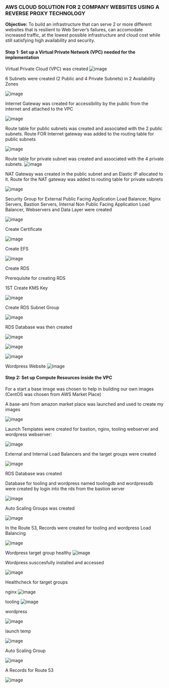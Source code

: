 ### AWS CLOUD SOLUTION FOR 2 COMPANY WEBSITES USING A REVERSE PROXY TECHNOLOGY

**Objective:** To build an infrastructure that can serve 2 or more different websites that is resilient to Web Server’s failures, can accomodate increased traffic, at the lowest possible infrastructure and cloud cost while still satisfying high availability and security.

#### Step 1: Set up a Virtual Private Network (VPC) needed for the implementation

Virtual Private Cloud (VPC) was created
![image](https://user-images.githubusercontent.com/87030990/169170871-81f6737a-b812-4d0c-b81d-15b7c544410b.png)

6 Subnets were created (2 Public and 4 Private Subnets) in 2 Availability Zones

![image](https://user-images.githubusercontent.com/87030990/169170969-e3728757-7398-4bae-b959-da8914704b3e.png)

Internet Gateway was created for accessibility by the public from the internet and attached to the VPC

![image](https://user-images.githubusercontent.com/87030990/169171022-a93c5563-edc5-4500-9e51-cb2c8bd9c75b.png)

Route table for public subnets was created and associated with the 2 public subnets. Route FOR Internet gateway was added to the routing table for public subnets

![image](https://user-images.githubusercontent.com/87030990/169171193-ffa2e91a-3301-4c8e-aa0d-c9191080c3fd.png)

Route table for private subnet was created and associated with the 4 private subnets. 
![image](https://user-images.githubusercontent.com/87030990/169171259-8ef97727-b3ff-4ad3-a051-524b94975a75.png)

NAT Gateway was created in the public subnet and an Elastic IP allocated to it. Route for the NAT gateway was added to routing table for private subnets

![image](https://user-images.githubusercontent.com/87030990/169406792-80a6a197-de60-44ef-8f7d-4943bb578062.png)

Security Group for External Public Facing Application Load Balancer, Nginx Servers, Bastion Servers, Internal Non Public Facing Application Load Balancer, Webservers and Data Layer were created

![image](https://user-images.githubusercontent.com/87030990/169407228-a6569dad-cc86-494c-9648-979b7217a684.png)

Create Certificate

![image](https://user-images.githubusercontent.com/87030990/168501077-1ba5a3a7-053c-43ba-944d-4aa624e0db80.png)


Create EFS

![image](https://user-images.githubusercontent.com/87030990/168502266-93b09fe8-baaa-458b-b35d-28b6820ed293.png)


Create RDS

Prerequisite for creating RDS

1ST Create KMS Key

![image](https://user-images.githubusercontent.com/87030990/168502204-65a1ead3-6558-4ba0-87c0-45dec2f97819.png)

Create RDS Subnet Group

![image](https://user-images.githubusercontent.com/87030990/168502629-e08a220d-4f6c-4580-bae5-8ec4133570da.png)

RDS Database was then created

![image](https://user-images.githubusercontent.com/87030990/169172480-4c41e9cc-8f35-48ce-a082-25034e30ff7c.png)


![image](https://user-images.githubusercontent.com/87030990/169141490-3fe248bb-416e-443a-b747-9f9ecd6bbac1.png)

![image](https://user-images.githubusercontent.com/87030990/168443526-1b3ba60d-3957-411e-a9ae-a7ca198bdcac.png)

Wordpress Website
![image](https://user-images.githubusercontent.com/87030990/169168649-6144fa23-6f78-45e9-baaf-0cb0a8fecbe7.png)



#### Step 2: Set up Compute Resources inside the VPC

For a start a base imsge was chosen to help in building our own images (CentOS was chosen from AWS Market Place)

A base-ami from amazon market place was launched and used to create my images

![image](https://user-images.githubusercontent.com/87030990/169170229-eedb60ef-a32d-430b-8fa1-8dea5158467c.png)

Launch Templates were created for bastion, nginx, tooling webserver and wordpress webserver:

![image](https://user-images.githubusercontent.com/87030990/169170363-83adb468-d691-462f-9c46-ad655357b3cc.png)

External and Internal Load Balancers and the target groups were created

![image](https://user-images.githubusercontent.com/87030990/168461959-91e6e1cb-157f-411c-9a04-706a0680b83f.png)





RDS Database was created



Database for tooling and wordpress named toolingdb and wordpressdb were created by login into the rds from the bastion server

![image](https://user-images.githubusercontent.com/87030990/169141762-6cff404c-f0ee-4fbd-af11-cad7fcf19989.png)

Auto Scaling Groups was created

![image](https://user-images.githubusercontent.com/87030990/169170058-3f66f1fd-824a-41e5-90c0-ae645aacd2e1.png)


In the Route 53, Records were created for tooling and wordpress Load Balancing

![image](https://user-images.githubusercontent.com/87030990/169151283-2347b07e-2ad0-4b92-8100-48ba81e6287b.png)


Wordpress target group healthy
![image](https://user-images.githubusercontent.com/87030990/169155769-34b99ea2-e064-419d-8f46-587d7ca1bdb3.png)

Wordpress susccesfully installed and accessed

![image](https://user-images.githubusercontent.com/87030990/169169246-b2d25919-8432-4a9c-a0f0-0a4562099522.png)








Healthcheck for target groups

nginx
![image](https://user-images.githubusercontent.com/87030990/169171990-6ce9f35a-2e18-4381-82d1-3d2409bda48f.png)

tooling
![image](https://user-images.githubusercontent.com/87030990/169172069-b82f545a-1d43-485f-ab68-0f639f479619.png)

wordpress

![image](https://user-images.githubusercontent.com/87030990/169172139-a229e1c4-df4c-4bd9-9f03-1d9f182ba57a.png)


launch temp

![image](https://user-images.githubusercontent.com/87030990/169172187-3d55a272-af0f-41e1-a654-02fecb06faec.png)

Auto Scaling Group

![image](https://user-images.githubusercontent.com/87030990/169172317-e417173b-c774-4811-9928-dc5c365f342d.png)

A Records for Route 53

![image](https://user-images.githubusercontent.com/87030990/169172396-4b6408ee-19d5-4416-b236-7502b10cb5cc.png)

